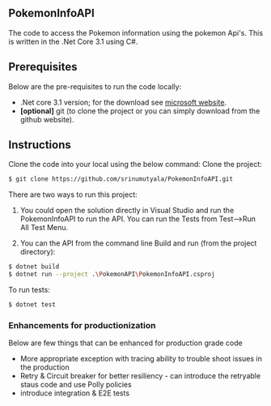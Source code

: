 ## PokemonInfoAPI
The code to access the Pokemon information using the pokemon Api's. This is written in the .Net Core 3.1 using C#.

## Prerequisites
Below are the pre-requisites to run the code locally:
* .Net core 3.1 version; for the download see [microsoft website](https://dotnet.microsoft.com/download).
* **[optional]** git (to clone the project or you can simply download from the github website).

## Instructions
Clone the code into your local using the below command:
Clone the project:
```sh
$ git clone https://github.com/srinumutyala/PokemonInfoAPI.git
```

There are two ways to run this project:
1. You could open the solution directly in Visual Studio and run the PokemonInfoAPI to run the API. You can run the Tests from Test-->Run All Test Menu.


2. You can  the API from the command line
Build and run (from the project directory):
```sh
$ dotnet build
$ dotnet run --project .\PokemonAPI\PokemonInfoAPI.csproj
```

To run tests:
```sh
$ dotnet test
```

### Enhancements for productionization
Below are few things that can be enhanced for production grade code
* More appropriate exception with tracing ability to trouble shoot issues in the production
* Retry & Circuit breaker for better resiliency - can introduce the retryable staus code and use Polly policies
* introduce integration & E2E tests
